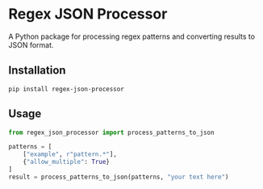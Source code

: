 # Regex JSON Processor

A Python package for processing regex patterns and converting results to JSON format.

## Installation
```pip install regex-json-processor```

## Usage
```python
from regex_json_processor import process_patterns_to_json

patterns = [
    ["example", r"pattern.*"],
    {"allow_multiple": True}
]
result = process_patterns_to_json(patterns, "your text here")